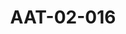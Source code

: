 ---
pid: AAT-02-016
title: AAT-02-016
language: ar
collection: عبد الرحمن علي طه
original_label: 
rights: فدوى علي طه
location_of_original: فدوى علي طه
photographer_or_studio: 
scanned_from: jpeg
_date: '1950'
location: الخرطوم
description: 'عبدالرحمن علي طه في جلسة المجلس التنفيذي والحاكم العام يخاطب الجلسة '
additional_notes: 'عبد الرحمن علي طه الثاني من اليسار في جلسة المجلس التنفيذي والحاكم
  العام يخاطب الجلسة '
permission_display: 'yes'
on_server: 'yes'
on_website: 'yes'
permalink: "/archive/ar/aat-02-016.html"
layout: photo-page
---
